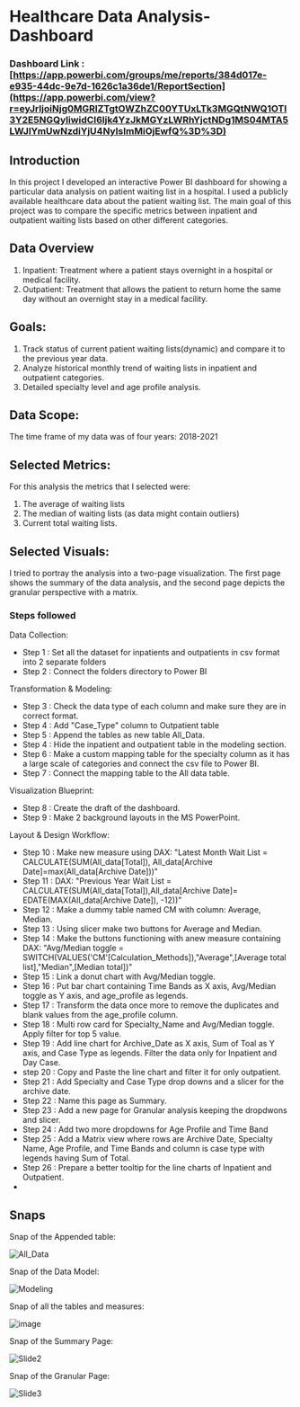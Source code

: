 # Healthcare Data Analysis-Dashboard

### Dashboard Link : [https://app.powerbi.com/groups/me/reports/384d017e-e935-44dc-9e7d-1626c1a36de1/ReportSection](https://app.powerbi.com/view?r=eyJrIjoiNjg0MGRlZTgtOWZhZC00YTUxLTk3MGQtNWQ1OTI3Y2E5NGQyIiwidCI6Ijk4YzJkMGYzLWRhYjctNDg1MS04MTA5LWJlYmUwNzdiYjU4NyIsImMiOjEwfQ%3D%3D)

## Introduction

In this project I developed an interactive Power BI dashboard for showing a particular data analysis on patient waiting list in a hospital. I used a publicly available healthcare data about the patient waiting list. The main goal of this project was to compare the specific metrics between inpatient and outpatient waiting lists based on other different categories.

## Data Overview
1. Inpatient: Treatment where a patient stays overnight in a hospital or medical facility.
2. Outpatient: Treatment that allows the patient to return home the same day without an overnight stay in a medical facility.

## Goals:
 1. Track status of current patient waiting lists(dynamic) and compare it to the previous year data.
 2. Analyze historical monthly trend of waiting lists in inpatient and outpatient categories.
 3. Detailed specialty level and age profile analysis.

## Data Scope:
The time frame of my data was of four years: 2018-2021

## Selected Metrics:
 For this analysis the metrics that I selected were:
 1. The average of waiting lists
 2. The median of waiting lists (as data might contain outliers)
 3. Current total waiting lists.

## Selected Visuals:
 I tried to portray the analysis into a two-page visualization. The first page shows the summary of the data analysis, and the second page depicts the granular perspective with a matrix.
 
### Steps followed 
Data Collection:
- Step 1 : Set all the dataset for inpatients and outpatients in csv format into 2 separate folders
- Step 2 : Connect the folders directory to Power BI

Transformation & Modeling:
- Step 3 : Check the data type of each column and make sure they are in correct format.
- Step 4 : Add "Case_Type" column to Outpatient table
- Step 5 : Append the tables as new table All_Data.
- Step 4 : Hide the inpatient and outpatient table in the modeling section.
- Step 6 : Make a custom mapping table for the specialty column as it has a large scale of categories and connect the csv file to Power BI.
- Step 7 : Connect the mapping table to the All data table.

Visualization Blueprint:
- Step 8 : Create the draft of the dashboard.
- Step 9 : Make 2 background layouts in the MS PowerPoint.

Layout & Design Workflow:
- Step 10 : Make new measure using DAX: "Latest Month Wait List = CALCULATE(SUM(All_data[Total]), All_data[Archive Date]=max(All_data[Archive Date]))"
- Step 11 : DAX: "Previous Year Wait List = CALCULATE(SUM(All_data[Total]),All_data[Archive Date]= EDATE(MAX(All_data[Archive Date]), -12))"
- Step 12 : Make a dummy table named CM with column: Average, Median.
- Step 13 : Using slicer make two buttons for Average and Median.
- Step 14 : Make the buttons functioning with anew measure containing DAX: "Avg/Median toggle = SWITCH(VALUES('CM'[Calculation_Methods]),"Average",[Average total list],"Median",[Median total])"
- Step 15 : Link a donut chart with Avg/Median toggle.
- Step 16 : Put bar chart containing Time Bands as X axis, Avg/Median toggle as Y axis, and age_profile as legends.
- Step 17 : Transform the data once more to remove the duplicates and blank values from the age_profile column.
- Step 18 : Multi row card for Specialty_Name and Avg/Median toggle. Apply filter for top 5 value.
- Step 19 : Add line chart for Archive_Date as X axis, Sum of Toal as Y axis, and Case Type as legends. Filter the data only for Inpatient and Day Case.
- step 20 : Copy and Paste the line chart and filter it for only outpatient.
- Step 21 : Add Specialty and Case Type drop downs and a slicer for the archive date.
- Step 22 : Name this page as Summary.
- Step 23 : Add a new page for Granular analysis keeping the dropdwons and slicer.
- Step 24 : Add two more dropdowns for Age Profile and Time Band
- Step 25 : Add a Matrix view where rows are Archive Date, Specialty Name, Age Profile, and Time Bands and column is case type with legends having Sum of Total.
- Step 26 : Prepare a better tooltip for the line charts of Inpatient and Outpatient.
- 

## Snaps
Snap of the Appended table:

![All_Data](https://github.com/user-attachments/assets/6398e52c-53c9-43c9-886c-29d88b3bdefd)

Snap of the Data Model:

![Modeling](https://github.com/user-attachments/assets/267d1102-d8fd-4c24-b770-9c26e361ad0a)

Snap of all the tables and measures:

![image](https://github.com/user-attachments/assets/ed67a35f-4d39-4f57-88b6-a49ed8718c11)

Snap of the Summary Page:

![Slide2](https://github.com/user-attachments/assets/6bacf7cc-03fc-496f-9e43-2b6d60e29f14)

Snap of the Granular Page:

![Slide3](https://github.com/user-attachments/assets/5acae2dc-a317-43f3-9e14-a1c4dbe15691)
